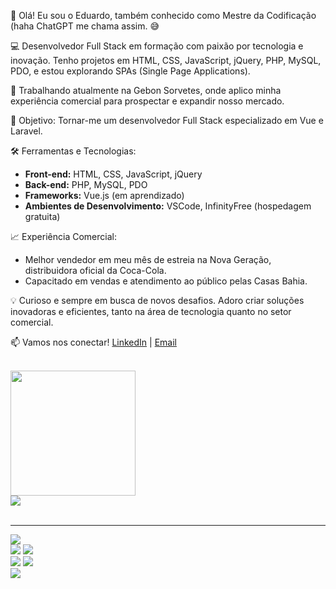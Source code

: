 👋 Olá! Eu sou o Eduardo, também conhecido como Mestre da Codificação (haha ChatGPT me chama assim. :sweat_smile:

💻 Desenvolvedor Full Stack em formação com paixão por tecnologia e inovação. Tenho projetos em HTML, CSS, JavaScript, jQuery, PHP, MySQL, PDO, e estou explorando SPAs (Single Page Applications).

🚀 Trabalhando atualmente na Gebon Sorvetes, onde aplico minha experiência comercial para prospectar e expandir nosso mercado.

🎯 Objetivo: Tornar-me um desenvolvedor Full Stack especializado em Vue e Laravel.

🛠️ Ferramentas e Tecnologias:
- **Front-end:** HTML, CSS, JavaScript, jQuery
- **Back-end:** PHP, MySQL, PDO
- **Frameworks:** Vue.js (em aprendizado)
- **Ambientes de Desenvolvimento:** VSCode, InfinityFree (hospedagem gratuita)

📈 Experiência Comercial:
- Melhor vendedor em meu mês de estreia na Nova Geração, distribuidora oficial da Coca-Cola.
- Capacitado em vendas e atendimento ao público pelas Casas Bahia.

💡 Curioso e sempre em busca de novos desafios. Adoro criar soluções inovadoras e eficientes, tanto na área de tecnologia quanto no setor comercial.

📫 Vamos nos conectar! [LinkedIn]([https://www.linkedin.com/in/seu-perfil](https://www.linkedin.com/in/eduardo-rozemback-albini-4aa839221)) | [Email](mailto:eduardo.albini.86@gmail.com)

<br>
<img width="200px" src="https://media.giphy.com/media/fsc7c7TYKulQ4lmmAo/giphy.gif">
<div>
     <a href="https://api.whatsapp.com/send?phone=5541984171747" target="_blank"><img src="https://img.shields.io/badge/WhatsApp-25D366?style=for-the-badge&logo=whatsapp&logoColor=white"></a>
</div>
<br>
<hr>

<div>
   <img src="https://img.shields.io/badge/Visual_Studio_Code-0078D4?style=for-the-badge&logo=visual%20studio%20code&logoColor=white"> 
</div>
<div>
     <img src="https://img.shields.io/badge/HTML5-E34F26?style=for-the-badge&logo=html5&logoColor=white">
     <img src="https://img.shields.io/badge/CSS3-1572B6?style=for-the-badge&logo=css3&logoColor=white">
</div>
<div>
     <img src="https://img.shields.io/badge/JavaScript-323330?style=for-the-badge&logo=javascript&logoColor=F7DF1E">
     <img src="https://img.shields.io/badge/PHP-777BB4?style=for-the-badge&logo=php&logoColor=white" />
</div>
<div>
     <img src="https://img.shields.io/badge/gimp-5C5543?style=for-the-badge&logo=gimp&logoColor=white">
</div>




     
     

  

